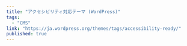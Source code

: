 ```yaml
---
title: "アクセシビリティ対応テーマ (WordPress)"
tags:
  - "CMS"
link: "https://ja.wordpress.org/themes/tags/accessibility-ready/"
published: true
---
```

